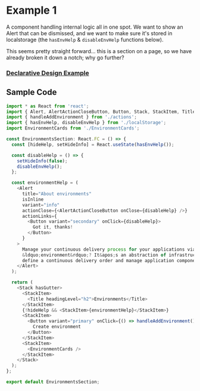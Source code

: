# Example 1

A component handling internal logic all in one spot. We want to show an Alert that can be dismissed, and we want to make sure it's stored in localstorage (the `hasEnvHelp` & `disableEnvHelp` functions below).

This seems pretty straight forward... this is a section on a page, so we have already broken it down a notch; why go further?

### [Declarative Design Example](./DECLARATIVE.md)

## Sample Code

```typescript jsx
import * as React from 'react';
import { Alert, AlertActionCloseButton, Button, Stack, StackItem, Title } from '@patternfly/react-core';
import { handleAddEnvironment } from './actions';
import { hasEnvHelp, disableEnvHelp } from './localStorage';
import EnvironmentCards from './EnvironmentCards';

const EnvironmentsSection: React.FC = () => {
  const [hideHelp, setHideInfo] = React.useState(hasEnvHelp());

  const disableHelp = () => {
    setHideInfo(false);
    disableEnvHelp();
  };

  const environmentHelp = (
    <Alert
      title="About environments"
      isInline
      variant="info"
      actionClose={<AlertActionCloseButton onClose={disableHelp} />}
      actionLinks={
        <Button variant="secondary" onClick={disableHelp}>
          Got it, thanks!
        </Button>
      }
    >
      Manage your continuous delivery process for your applications via environments. What&apos;s an
      &ldquo;environment&rdquo;? It&apos;s an abstraction of infrastructure. With environments,
      define a continuous delivery order and manage application components between them.
    </Alert>
  );

  return (
    <Stack hasGutter>
      <StackItem>
        <Title headingLevel="h2">Environments</Title>
      </StackItem>
      {!hideHelp && <StackItem>{environmentHelp}</StackItem>}
      <StackItem>
        <Button variant="primary" onClick={() => handleAddEnvironment()}>
          Create environment
        </Button>
      </StackItem>
      <StackItem>
        <EnvironmentCards />
      </StackItem>
    </Stack>
  );
};

export default EnvironmentsSection;
```
